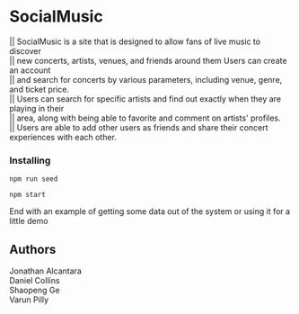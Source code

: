 # SocialMusic
|| SocialMusic is a site that is designed to allow fans of live music to discover     
|| new concerts, artists, venues, and friends around them Users can create an account  
|| and search for concerts by various parameters, including venue, genre, and ticket price.  
|| Users can search for specific artists and find out exactly when they are playing in their  
|| area, along with being able to favorite and comment on artists' profiles.  
|| Users are able to add other users as friends and share their concert experiences with each other.  


### Installing

```
npm run seed
```

```
npm start
```

End with an example of getting some data out of the system or using it for a little demo


## Authors

Jonathan Alcantara  
Daniel Collins  
Shaopeng Ge  
Varun Pilly  
